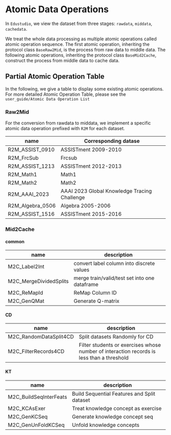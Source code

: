 # Atomic Data Operations

In `Edustudio`, we view the dataset from three stages: `rawdata`, `middata`, `cachedata`.

We treat the whole data processing as multiple atomic operations called atomic operation sequence. 
The first atomic operation, inheriting the protocol class `BaseRaw2Mid`, is the process from raw data to middle data.
The following atomic operations, inheriting the protocol class `BaseMid2Cache`,  construct the process from middle data to cache data.


## Partial Atomic Operation Table

In the following, we give a table to display some existing atomic operations. For more detailed Atomic Operation Table, please see the `user_guide/Atomic Data Operation List`

### Raw2Mid

For the conversion from rawdata to middata, we implement a specific atomic data operation prefixed with `R2M` for each dataset.

| name            | Corresponding datase                                                |
| --------------- | ------------------------------------------------------------ |
| R2M_ASSIST_0910 |  ASSISTment 2009-2010  |
| R2M_FrcSub      | Frcsub |
| R2M_ASSIST_1213 | ASSISTment 2012-2013  |
| R2M_Math1       | Math1 |
| R2M_Math2       | Math2 |
| R2M_AAAI_2023   | AAAI 2023 Global Knowledge Tracing Challenge |
| R2M_Algebra_0506 | Algebra 2005-2006 |
| R2M_ASSIST_1516 | ASSISTment 2015-2016 |

### Mid2Cache

#### common

| name                   | description                                   |
| ---------------------- | --------------------------------------------- |
| M2C_Label2Int          | convert label column into discrete values     |
| M2C_MergeDividedSplits | merge train/valid/test set into one dataframe |
| M2C_ReMapId            | ReMap Column ID                               |
| M2C_GenQMat            | Generate Q-matrix                             |

#### CD

| name                   | description                                                  |
| ---------------------- | ------------------------------------------------------------ |
| M2C_RandomDataSplit4CD | Split datasets Randomly for CD                               |
| M2C_FilterRecords4CD   | Filter students or exercises whose number of interaction records is less than a threshold |

#### KT

| name                   | description                                 |
| ---------------------- | ------------------------------------------- |
| M2C_BuildSeqInterFeats | Build Sequential Features and Split dataset |
| M2C_KCAsExer          | Treat knowledge concept as exercise         |
| M2C_GenKCSeq          | Generate knowledge concept seq              |
| M2C_GenUnFoldKCSeq    | Unfold knowledge concepts                   |

